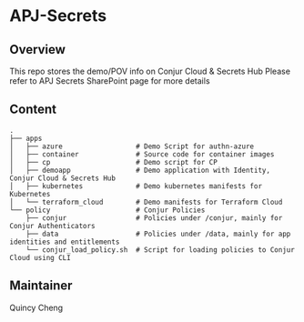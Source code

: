 # APJ-Secrets

## Overview

This repo stores the demo/POV info on Conjur Cloud & Secrets Hub
Please refer to APJ Secrets SharePoint page for more details

## Content
    .
    ├── apps
    │   ├── azure                  # Demo Script for authn-azure 
    │   ├── container              # Source code for container images
    │   ├── cp                     # Demo script for CP
    │   ├── demoapp                # Demo application with Identity, Conjur Cloud & Secrets Hub
    │   ├── kubernetes             # Demo kubernetes manifests for Kubernetes
    │   └── terraform_cloud        # Demo manifests for Terraform Cloud 
    └── policy                     # Conjur Policies
        ├── conjur                 # Policies under /conjur, mainly for Conjur Authenticators
        ├── data                   # Policies under /data, mainly for app identities and entitlements
        └── conjur_load_policy.sh  # Script for loading policies to Conjur Cloud using CLI
    

## Maintainer
Quincy Cheng